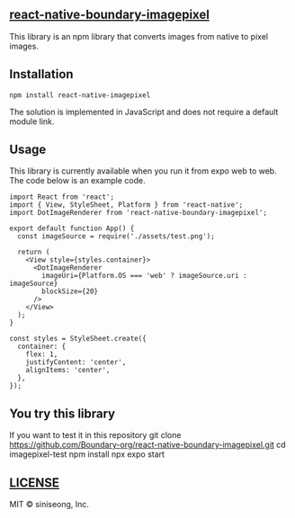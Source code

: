 ## [react-native-boundary-imagepixel]([text](https://www.npmjs.com/package/react-native-boundary-imagepixel))
This library is an npm library that converts images from native to pixel images.

## Installation
    npm install react-native-imagepixel

The solution is implemented in JavaScript and does not require a default module link.

## Usage
This library is currently available when you run it from expo web to web. The code below is an example code.

```
import React from 'react';
import { View, StyleSheet, Platform } from 'react-native';
import DotImageRenderer from 'react-native-boundary-imagepixel';

export default function App() {
  const imageSource = require('./assets/test.png');
  
  return (
    <View style={styles.container}>
      <DotImageRenderer
        imageUri={Platform.OS === 'web' ? imageSource.uri : imageSource}
        blockSize={20}
      />
    </View>
  );
}

const styles = StyleSheet.create({
  container: {
    flex: 1,
    justifyContent: 'center',
    alignItems: 'center',
  },
});

```
## You try this library

If you want to test it in this repository
    git clone https://github.com/Boundary-org/react-native-boundary-imagepixel.git
    cd imagepixel-test
    npm install
    npx expo start

## [LICENSE]([https://github.com/Boundary-org/react-native-boundary-imagepixel/blob/main/LICENSE)
MIT © siniseong, Inc. 